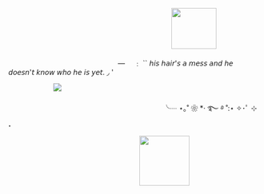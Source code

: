 ㅤㅤㅤㅤㅤㅤㅤㅤㅤㅤㅤㅤㅤㅤㅤㅤㅤㅤㅤㅤㅤㅤㅤㅤㅤ <img src="https://github.com/user-attachments/assets/ea604d1a-3cbb-43ab-b906-5efdb3218f31"  width="90" height="82" center>



ㅤㅤㅤㅤㅤㅤㅤㅤㅤㅤㅤㅤㅤㅤㅤㅤﾠ—　 ﹕ `` 𝘩𝘪𝘴 𝘩𝘢𝘪𝘳'𝘴 𝘢 𝘮𝘦𝘴𝘴 𝘢𝘯𝘥 𝘩𝘦 𝘥𝘰𝘦𝘴𝘯'𝘵 𝘬𝘯𝘰𝘸 𝘸𝘩𝘰 𝘩𝘦 𝘪𝘴 𝘺𝘦𝘵. ◞ '

ㅤㅤㅤㅤㅤㅤㅤ<img src="https://github.com/user-attachments/assets/5a1576d7-46e7-4451-8814-070f95b540a0" center>

ㅤㅤㅤㅤㅤㅤㅤㅤㅤㅤㅤㅤㅤㅤㅤㅤㅤㅤㅤㅤㅤㅤㅤㅤ╰┈ ⋆｡˚ ❀ *·  ࿐ ࿔ ˚:⋆ ✧･ﾟ   ⊹ ˖

ㅤㅤㅤㅤㅤㅤㅤㅤㅤㅤㅤㅤㅤㅤㅤㅤㅤㅤㅤㅤ <img src="https://github.com/user-attachments/assets/435fbfde-2f0c-4bc9-a973-1f40d3e0d84c" height="100">
